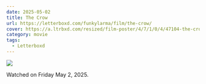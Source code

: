 ```yaml
---
date: 2025-05-02
title: The Crow
url: https://letterboxd.com/funkylarma/film/the-crow/
cover: https://a.ltrbxd.com/resized/film-poster/4/7/1/0/4/47104-the-crow-0-600-0-900-crop.jpg?v=ee1947baad
category: movie
tags:
  - Letterboxd
---
```


![](https://a.ltrbxd.com/resized/film-poster/4/7/1/0/4/47104-the-crow-0-600-0-900-crop.jpg?v=ee1947baad)

Watched on Friday May 2, 2025.

